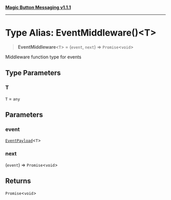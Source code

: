 [**Magic Button Messaging v1.1.1**](../README.md)

***

# Type Alias: EventMiddleware()\<T\>

> **EventMiddleware**\<`T`\> = (`event`, `next`) => `Promise`\<`void`\>

Middleware function type for events

## Type Parameters

### T

`T` = `any`

## Parameters

### event

[`EventPayload`](EventPayload.md)\<`T`\>

### next

(`event`) => `Promise`\<`void`\>

## Returns

`Promise`\<`void`\>

